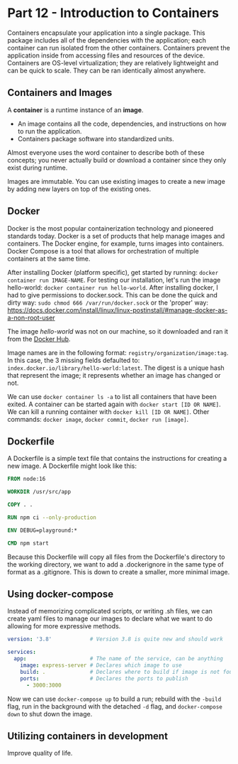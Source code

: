 # Part 12 - Introduction to Containers

Containers encapsulate your application into a single package. This package includes all of the dependencies with the application; each container can run isolated from the other containers. Containers prevent the application inside from accessing files and resources of the device. Containers are OS-level virtualization; they are relatively lightweight and can be quick to scale. They can be ran identically almost anywhere.

## Containers and Images

A **container** is a runtime instance of an **image**.

- An image contains all the code, dependencies, and instructions on how to run the application.
- Containers package software into standardized units.

Almost everyone uses the word container to describe both of these concepts; you never actually build or download a container since they only exist during runtime.

Images are immutable. You can use existing images to create a new image by adding new layers on top of the existing ones.

## Docker

Docker is the most popular containerization technology and pioneered standards today. Docker is a set of products that help manage images and containers. The Docker engine, for example, turns images into containers. Docker Compose is a tool that allows for orchestration of multiple containers at the same time.

After installing Docker (platform specific), get started by running: `docker container run IMAGE-NAME`. For testing our installation, let's run the image hello-world: `docker container run hello-world`. After installing docker, I had to give permissions to docker.sock. This can be done the quick and dirty way: `sudo chmod 666 /var/run/docker.sock` or the 'proper' way: https://docs.docker.com/install/linux/linux-postinstall/#manage-docker-as-a-non-root-user

The image *hello-world* was not on our machine, so it downloaded and ran it from the [Docker Hub](https://hub.docker.com/_/hello-world).

Image names are in the following format: `registry/organization/image:tag`. In this case, the 3 missing fields defaulted to: `index.docker.io/library/hello-world:latest`. The digest is a unique hash that represent the image; it represents whether an image has changed or not.

We can use `docker container ls -a` to list all containers that have been exited. A container can be started again with `docker start [ID OR NAME]`. We can kill a running container with `docker kill [ID OR NAME]`. Other commands: `docker image`, `docker commit`, `docker run [image]`.

## Dockerfile

A Dockerfile is a simple text file that contains the instructions for creating a new image. A Dockerfile might look like this:

```Dockerfile
FROM node:16

WORKDIR /usr/src/app

COPY . .

RUN npm ci --only-production

ENV DEBUG=playground:*

CMD npm start
```

Because this Dockerfile will copy all files from the Dockerfile's directory to the working directory, we want to add a .dockerignore in the same type of format as a .gitignore. This is down to create a smaller, more minimal image.

## Using docker-compose

Instead of memorizing complicated scripts, or writing .sh files, we can create yaml files to manage our images to declare what we want to do allowing for more expressive methods.

```yml
version: '3.8'            # Version 3.8 is quite new and should work

services:
  app:                    # The name of the service, can be anything
    image: express-server # Declares which image to use
    build: .              # Declares where to build if image is not found
    ports:                # Declares the ports to publish
      - 3000:3000
```

Now we can use `docker-compose up` to build a run; rebuild with the ``-build`` flag, run in the background with the detached `-d` flag, and `docker-compose down` to shut down the image.

## Utilizing containers in development

Improve quality of life.
